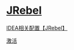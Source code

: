 



# [JRebel](https://www.jrebel.com/)

[IDEA相关配置【JRebel】](https://zhuanlan.zhihu.com/p/100197952)

[激活](https://www.jpy.wang/page/jrebel.html)